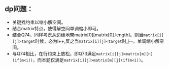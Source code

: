 ## dp问题：
- 关键找约束以缩小解空间。
- 结合matrix特点，使得解空间单调缩小即可。
- 结合Q74，同样考虑从边缘地带matrix[0][matrix[0].length]。则当`matrix[i][j]>target`时候，必为i++,反之当`matrix[i][j]<target`时,j--。单调缩小解空间。
- 与Q74相比，在行约束上放松，即Q73满足`matrix[i][j]>matrix[m][n](if(m<i))`，而本题仅满足`matrix[i][j]>matrix[m][j](if(m<i))`。
